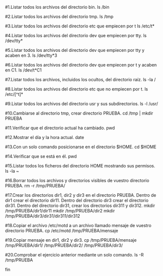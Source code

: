 #1.Listar todos los archivos del directorio bin.
ls /bin

#2.Listar todos los archivos del directorio tmp.
ls /tmp

#3.Listar todos los archivos del directorio etc que empiecen por t
ls /etc/t*

#4.Listar todos los archivos del directorio dev que empiecen por tty.
ls /dev/tty*

#5.Listar todos los archivos del directorio dev que empiecen por tty y acaben en 3.
ls /dev/tty*3

#6.Listar todos los archivos del directorio dev que empiecen por t y acaben en C1.
ls /dev/t*C1

#7.Listar todos los archivos, incluidos los ocultos, del directorio raíz.
ls -la /

#8.Listar todos los archivos del directorio etc que no empiecen por t.
ls /etc/[^t]*

#9.Listar todos los archivos del directorio usr y sus subdirectorios.
ls -l /usr/

#10.Cambiarse al directorio tmp, crear directorio PRUEBA.
cd /tmp | mkdir PRUEBA

#11.Verificar que el directorio actual ha cambiado.
pwd

#12.Mostrar el día y la hora actual.
date

#13.Con un solo comando posicionarse en el directorio $HOME.
cd $HOME

#14.Verificar que se está en él.
pwd

#15.Listar todos los ficheros del directorio HOME mostrando sus permisos.
ls -la ~


#16.Borrar todos los archivos y directorios visibles de vuestro directorio PRUEBA.
rm -r /tmp/PRUEBA/

#17.Crear los directorios dir1, dir2 y dir3 en el directorio PRUEBA. Dentro de dir1 crear el directorio dir11. Dentro del directorio dir3 crear el directorio dir31. Dentro del directorio dir31, crear los directorios dir311 y dir312.
mkdir /tmp/PRUEBA/dir1/dir11
mkdir /tmp/PRUEBA/dir2
mkdir /tmp/PRUEBA/dir3/dir31/dir311/dir312

#18.Copiar el archivo /etc/motd a un archivo llamado mensaje de vuestro directorio PRUEBA.
cp /etc/motd /tmp/PRUEBA/mensaje

#19.Copiar mensaje en dir1, dir2 y dir3.
cp /tmp/PRUEBA/mensaje /tmp/PRUEBA/dir1/ /tmp/PRUEBA/dir2/ /tmp/PRUEBA/dir3/

#20.Comprobar el ejercicio anterior mediante un solo comando.
ls -R /tmp/PRUEBA


fin


